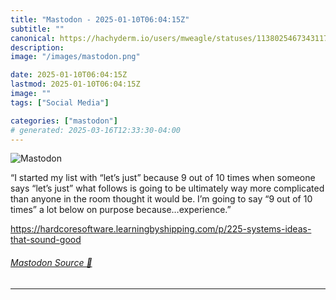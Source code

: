 ```yaml
---
title: "Mastodon - 2025-01-10T06:04:15Z"
subtitle: ""
canonical: https://hachyderm.io/users/mweagle/statuses/113802546734311770
description:
image: "/images/mastodon.png"

date: 2025-01-10T06:04:15Z
lastmod: 2025-01-10T06:04:15Z
image: ""
tags: ["Social Media"]

categories: ["mastodon"]
# generated: 2025-03-16T12:33:30-04:00
---
```

![Mastodon](/images/mastodon.png)

<p>“I started my list with “let’s just” because 9 out of 10 times when someone says “let’s just” what follows is going to be ultimately way more complicated than anyone in the room thought it would be. I’m going to say “9 out of 10 times” a lot below on purpose because…experience.”</p><p><a href="https://hardcoresoftware.learningbyshipping.com/p/225-systems-ideas-that-sound-good" target="_blank" rel="nofollow noopener noreferrer" translate="no"><span class="invisible">https://</span><span class="ellipsis">hardcoresoftware.learningbyshi</span><span class="invisible">pping.com/p/225-systems-ideas-that-sound-good</span></a></p>


###### [Mastodon Source 🐘](https://hachyderm.io/@mweagle/113802546734311770)

___
